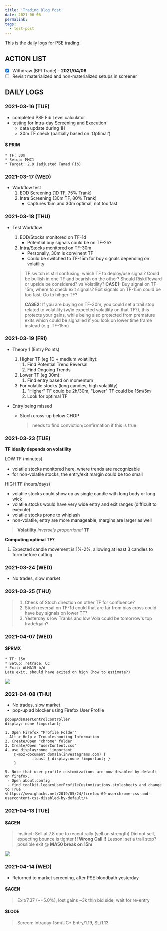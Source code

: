 ```yaml
---
title: 'Trading Blog Post'
date: 2021-06-06
permalink: 
tags:
  - test-post
---
```


This is the daily logs for PSE trading.

## ACTION LIST
- [x] Withdraw (BPI Trade) - **2021/04/08**
- [ ] Revisit materialized and non-materialized setups in screener

## DAILY LOGS

### 2021-03-16 (TUE)  
* completed PSE Fib Level calculator
* testing for Intra-day Screening and Execution
    * data update during 1H
    * 30m TF check (partially based on 'Optimal') 

#### $ PRIM
    * TF: 30m
    * Setup: MMC1
    * Target: 2.9 (adjusted Tamad Fib)

### 2021-03-17 (WED)  
* Workflow test
    1. EOD Screening (1D TF, 75% Trank)
    2. Intra Screening (30m TF, 80% Trank)
        * Captures 15m and 30m optimal, not too fast

### 2021-03-18 (THU)
* Test Workflow
    1. EOD/Stocks monitored on TF-1d
        * Potential buy signals could be on TF-2h?
    2. Intra/Stocks monitored on TF-30m
        * Personally, 30m is convinent TF
        * Could be switched to TF-15m for buy signals depending on volatility

    > TF switch is still confusing, which TF to deploy/use signal?
    > Could be bullish in one TF and bearish on the other?
    > Should Risk/Reward or upside be considered? vs Volatility?
    > **CASE1:**
    > Buy signal on TF-15m, where to check exit signals? Exit signals on TF-15m could be too fast. Go to hihger TF?
    > 
    > **CASE2:**
    > If you are buying on TF-30m, you could set a trail stop related to volatility (w/in expected volatility on that TF?), this protects your gains, while being also protected from premature exits which could be signalled if you look on lower time frame instead (e.g. TF-15m)

### 2021-03-19 (FRI)
* Theory 1 (Entry Points)
    1. Higher TF (eg 1D + medium volatility):
        1. Find Potential Trend Reversal
        2. Find Ongoing Trends
    2. Lower TF (eg 30m):
        1. Find entry based on momentum
    3. For volatile stocks (long candles, high volatility)
        1. "Higher" TF could be 2h/30m, "Lower" TF could be 15m/5m
        2. Look for optimal TF

* Entry being missed
    * Stoch cross-up below CHOP
        > needs to find conviction/confirmation if this is true 
        
### 2021-03-23 (TUE)
**TF ideally depends on volatility**

LOW TF (minutes)
* volatile stocks monitored here, where trends are recognizable
* for non-volatile stocks, the entry/exit margin could be too small

HIGH TF (hours/days)
* volatile stocks could show up as single candle with long body or long wick
* volatile stocks would have very wide entry and exit ranges (difficult to execute)
* volatile stocks prone to whiplash
* non-volatile, entry are more manageable, margins are larger as well

> **Volatility** *inversely proportional* **TF**

**Computing optimal TF?**
1. Expected candle movement is 1%-2%, allowing at least 3 candles to form before cutting.

### 2021-03-24 (WED)
* No trades, slow market

### 2021-03-25 (THU)
> 1. Check of Stoch direction on other TF for confluence?
> 2. Stoch reversal on TF-1d could that are far from bias cross could have buy signals on lower TF?
> 3. Yesterday's low Tranks and low Vola could be tomorrow's top trade/gain?

### 2021-04-07 (WED)
#### $PRMX
    * TF: 15m
    * Setup: retrace, UC
    * Exit: ALMA15 b/d
    Late exit, should have exited on high (how to estimate?)
    
![](https://imgur.com/lS3aukb.png)

### 2021-04-08 (THU)
* No trades, slow market
* pop-up ad blocker using Firefox User Profile
```
popupAdsUserControlController
display: none !important;

1. Open Firefox "Profile Folder"
- Alt > Help > Troubleshooting Information
2. Create/Open "chrome" folder
3. Create/Open "userContent.css"
4. use display:none !important
	@-moz-document domain(investagrams.com) {
    		.toast { display:none !important; }
	}

5. Note that user profile customizations are now disabled by default on firefox.
 - Open about:config
 - find toolkit.legacyUserProfileCustomizations.stylesheets and change to True
<https://www.ghacks.net/2019/05/24/firefox-69-userchrome-css-and-usercontent-css-disabled-by-default/>
```
### 2021-04-13 (TUE)
#### $ACEN
> Instinct: Sell at 7.8 due to recent rally (sell on strength)
> Did not sell, expecting bounce is tighter
> **!! Wrong Call !!**
> Lesson: set a trail stop? possible exit @ **MA50 break on 15m**

![](https://i.imgur.com/XUe9G61.png)

### 2021-04-14 (WED)
* Returned to market screening, after PSE bloodbath yesterday

#### $ACEN
> Exit/7.37 (~+5.0%), lost gains ~3k
> thin bid side, wait for re-entry

#### $LODE
> Screen: Intraday
> 15m/UC*
> Entry/1.19, SL/1.13
